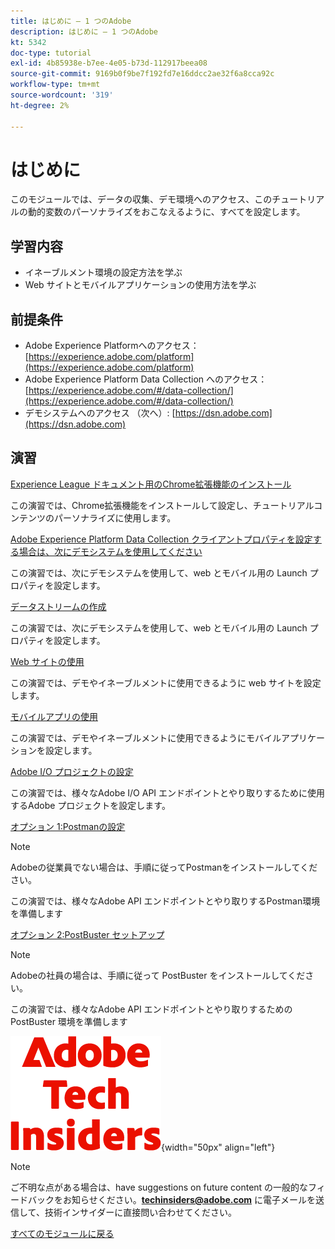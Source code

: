 ```yaml
---
title: はじめに – 1 つのAdobe
description: はじめに – 1 つのAdobe
kt: 5342
doc-type: tutorial
exl-id: 4b85938e-b7ee-4e05-b73d-112917beea08
source-git-commit: 9169b0f9be7f192fd7e16ddcc2ae32f6a8cca92c
workflow-type: tm+mt
source-wordcount: '319'
ht-degree: 2%

---
```


# はじめに

このモジュールでは、データの収集、デモ環境へのアクセス、このチュートリアルの動的変数のパーソナライズをおこなえるように、すべてを設定します。

## 学習内容

- イネーブルメント環境の設定方法を学ぶ
- Web サイトとモバイルアプリケーションの使用方法を学ぶ

## 前提条件

- Adobe Experience Platformへのアクセス：[https://experience.adobe.com/platform](https://experience.adobe.com/platform)
- Adobe Experience Platform Data Collection へのアクセス：[https://experience.adobe.com/#/data-collection/](https://experience.adobe.com/#/data-collection/)
- デモシステムへのアクセス （次へ）: [https://dsn.adobe.com](https://dsn.adobe.com)

## 演習

[Experience League ドキュメント用のChrome拡張機能のインストール](./ex1.md)

この演習では、Chrome拡張機能をインストールして設定し、チュートリアルコンテンツのパーソナライズに使用します。

[Adobe Experience Platform Data Collection クライアントプロパティを設定する場合は、次にデモシステムを使用してください](./ex2.md)

この演習では、次にデモシステムを使用して、web とモバイル用の Launch プロパティを設定します。

[データストリームの作成](./ex3.md)

この演習では、次にデモシステムを使用して、web とモバイル用の Launch プロパティを設定します。

[Web サイトの使用](./ex4.md)

この演習では、デモやイネーブルメントに使用できるように web サイトを設定します。

[モバイルアプリの使用](./ex5.md)

この演習では、デモやイネーブルメントに使用できるようにモバイルアプリケーションを設定します。

[Adobe I/O プロジェクトの設定](./ex6.md)

この演習では、様々なAdobe I/O API エンドポイントとやり取りするために使用するAdobe プロジェクトを設定します。

[オプション 1:Postmanの設定](./ex7.md)

>[!NOTE]
>
>Adobeの従業員でない場合は、手順に従ってPostmanをインストールしてください。

この演習では、様々なAdobe API エンドポイントとやり取りするPostman環境を準備します

[オプション 2:PostBuster セットアップ](./ex8.md)

>[!NOTE]
>
>Adobeの社員の場合は、手順に従って PostBuster をインストールしてください。

この演習では、様々なAdobe API エンドポイントとやり取りするための PostBuster 環境を準備します

![ 技術インサイダー ](./../../../assets/images/techinsiders.png){width="50px" align="left"}

>[!NOTE]
>
>ご不明な点がある場合は、have suggestions on future content の一般的なフィードバックをお知らせください。**techinsiders@adobe.com** に電子メールを送信して、技術インサイダーに直接問い合わせてください。

[すべてのモジュールに戻る](../../../overview.md)
